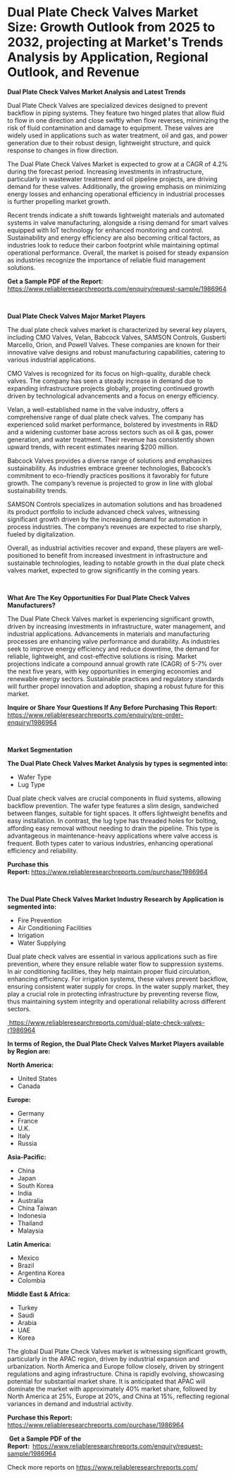 <p><h1>Dual Plate Check Valves Market Size: Growth Outlook from 2025 to 2032, projecting at Market's Trends Analysis by Application, Regional Outlook, and Revenue</h1></p><p><strong>Dual Plate Check Valves Market Analysis and Latest Trends</strong></p>
<p><p>Dual Plate Check Valves are specialized devices designed to prevent backflow in piping systems. They feature two hinged plates that allow fluid to flow in one direction and close swiftly when flow reverses, minimizing the risk of fluid contamination and damage to equipment. These valves are widely used in applications such as water treatment, oil and gas, and power generation due to their robust design, lightweight structure, and quick response to changes in flow direction.</p><p>The Dual Plate Check Valves Market is expected to grow at a CAGR of 4.2% during the forecast period. Increasing investments in infrastructure, particularly in wastewater treatment and oil pipeline projects, are driving demand for these valves. Additionally, the growing emphasis on minimizing energy losses and enhancing operational efficiency in industrial processes is further propelling market growth. </p><p>Recent trends indicate a shift towards lightweight materials and automated systems in valve manufacturing, alongside a rising demand for smart valves equipped with IoT technology for enhanced monitoring and control. Sustainability and energy efficiency are also becoming critical factors, as industries look to reduce their carbon footprint while maintaining optimal operational performance. Overall, the market is poised for steady expansion as industries recognize the importance of reliable fluid management solutions.</p></p>
<p><strong>Get a Sample PDF of the Report:&nbsp;</strong> <a href="https://www.reliableresearchreports.com/enquiry/request-sample/1986964?utm_campaign=3020&utm_medium=2&utm_source=Github&utm_content=ia&utm_term=10042025&utm_id=dual-plate-check-valves">https://www.reliableresearchreports.com/enquiry/request-sample/1986964</a></p>
<p>&nbsp;</p>
<p><strong>Dual Plate Check Valves Major Market Players</strong></p>
<p><p>The dual plate check valves market is characterized by several key players, including CMO Valves, Velan, Babcock Valves, SAMSON Controls, Gusberti Marcello, Orion, and Powell Valves. These companies are known for their innovative valve designs and robust manufacturing capabilities, catering to various industrial applications.</p><p>CMO Valves is recognized for its focus on high-quality, durable check valves. The company has seen a steady increase in demand due to expanding infrastructure projects globally, projecting continued growth driven by technological advancements and a focus on energy efficiency.</p><p>Velan, a well-established name in the valve industry, offers a comprehensive range of dual plate check valves. The company has experienced solid market performance, bolstered by investments in R&D and a widening customer base across sectors such as oil & gas, power generation, and water treatment. Their revenue has consistently shown upward trends, with recent estimates nearing $200 million.</p><p>Babcock Valves provides a diverse range of solutions and emphasizes sustainability. As industries embrace greener technologies, Babcock’s commitment to eco-friendly practices positions it favorably for future growth. The company’s revenue is projected to grow in line with global sustainability trends.</p><p>SAMSON Controls specializes in automation solutions and has broadened its product portfolio to include advanced check valves, witnessing significant growth driven by the increasing demand for automation in process industries. The company’s revenues are expected to rise sharply, fueled by digitalization.</p><p>Overall, as industrial activities recover and expand, these players are well-positioned to benefit from increased investment in infrastructure and sustainable technologies, leading to notable growth in the dual plate check valves market, expected to grow significantly in the coming years.</p></p>
<p>&nbsp;</p>
<p><strong>What Are The Key Opportunities For Dual Plate Check Valves Manufacturers?</strong></p>
<p><p>The Dual Plate Check Valves market is experiencing significant growth, driven by increasing investments in infrastructure, water management, and industrial applications. Advancements in materials and manufacturing processes are enhancing valve performance and durability. As industries seek to improve energy efficiency and reduce downtime, the demand for reliable, lightweight, and cost-effective solutions is rising. Market projections indicate a compound annual growth rate (CAGR) of 5-7% over the next five years, with key opportunities in emerging economies and renewable energy sectors. Sustainable practices and regulatory standards will further propel innovation and adoption, shaping a robust future for this market.</p></p>
<p><strong>Inquire or Share Your Questions If Any Before Purchasing This Report:</strong> <a href="https://www.reliableresearchreports.com/enquiry/pre-order-enquiry/1986964?utm_campaign=3020&utm_medium=2&utm_source=Github&utm_content=ia&utm_term=10042025&utm_id=dual-plate-check-valves">https://www.reliableresearchreports.com/enquiry/pre-order-enquiry/1986964</a></p>
<p>&nbsp;</p>
<p><strong>Market Segmentation</strong></p>
<p><strong>The Dual Plate Check Valves Market Analysis by types is segmented into:</strong></p>
<p><ul><li>Wafer Type</li><li>Lug Type</li></ul></p>
<p><p>Dual plate check valves are crucial components in fluid systems, allowing backflow prevention. The wafer type features a slim design, sandwiched between flanges, suitable for tight spaces. It offers lightweight benefits and easy installation. In contrast, the lug type has threaded holes for bolting, affording easy removal without needing to drain the pipeline. This type is advantageous in maintenance-heavy applications where valve access is frequent. Both types cater to various industries, enhancing operational efficiency and reliability.</p></p>
<p><strong>Purchase this Report:&nbsp;</strong><a href="https://www.reliableresearchreports.com/purchase/1986964?utm_campaign=3020&utm_medium=2&utm_source=Github&utm_content=ia&utm_term=10042025&utm_id=dual-plate-check-valves">https://www.reliableresearchreports.com/purchase/1986964</a></p>
<p>&nbsp;</p>
<p><strong>The Dual Plate Check Valves Market Industry Research by Application is segmented into:</strong></p>
<p><ul><li>Fire Prevention</li><li>Air Conditioning Facilities</li><li>Irrigation</li><li>Water Supplying</li></ul></p>
<p><p>Dual plate check valves are essential in various applications such as fire prevention, where they ensure reliable water flow to suppression systems. In air conditioning facilities, they help maintain proper fluid circulation, enhancing efficiency. For irrigation systems, these valves prevent backflow, ensuring consistent water supply for crops. In the water supply market, they play a crucial role in protecting infrastructure by preventing reverse flow, thus maintaining system integrity and operational reliability across different sectors.</p></p>
<p><a href="https://www.reliableresearchreports.com/dual-plate-check-valves-r1986964?utm_campaign=3020&utm_medium=2&utm_source=Github&utm_content=ia&utm_term=10042025&utm_id=dual-plate-check-valves">&nbsp;https://www.reliableresearchreports.com/dual-plate-check-valves-r1986964</a></p>
<p><strong>In terms of Region, the Dual Plate Check Valves Market Players available by Region are:</strong></p>
<p>
    <p> <strong> North America: </strong>
        <ul>
            <li>United States</li>
            <li>Canada</li>
        </ul>
        </p> 
    <p> <strong> Europe: </strong>
        <ul>
            <li>Germany</li>
            <li>France</li>
            <li>U.K.</li>
            <li>Italy</li>
            <li>Russia</li>
        </ul>
        </p> 
    <p> <strong> Asia-Pacific: </strong>
        <ul>
            <li>China</li>
            <li>Japan</li>
            <li>South Korea</li>
            <li>India</li>
            <li>Australia</li>
            <li>China Taiwan</li>
            <li>Indonesia</li>
            <li>Thailand</li>
            <li>Malaysia</li>
        </ul>
        </p> 
    <p> <strong> Latin America: </strong>
        <ul>
            <li>Mexico</li>
            <li>Brazil</li>
            <li>Argentina Korea</li>
            <li>Colombia</li>
        </ul>
        </p> 
    <p> <strong> Middle East & Africa: </strong>
        <ul>
            <li>Turkey</li>
            <li>Saudi</li>
            <li>Arabia</li>
            <li>UAE</li>
            <li>Korea</li>
        </ul>
    </p>
    </p>
<p><p>The global Dual Plate Check Valves market is witnessing significant growth, particularly in the APAC region, driven by industrial expansion and urbanization. North America and Europe follow closely, driven by stringent regulations and aging infrastructure. China is rapidly evolving, showcasing potential for substantial market share. It is anticipated that APAC will dominate the market with approximately 40% market share, followed by North America at 25%, Europe at 20%, and China at 15%, reflecting regional variances in demand and industrial activity.</p></p>
<p><strong>Purchase this Report: </strong><a href="https://www.reliableresearchreports.com/purchase/1986964?utm_campaign=3020&utm_medium=2&utm_source=Github&utm_content=ia&utm_term=10042025&utm_id=dual-plate-check-valves">https://www.reliableresearchreports.com/purchase/1986964</a></p>
<p>&nbsp;<strong>Get a Sample PDF of the Report:&nbsp;&nbsp;</strong><a href="https://www.reliableresearchreports.com/enquiry/request-sample/1986964?utm_campaign=3020&utm_medium=2&utm_source=Github&utm_content=ia&utm_term=10042025&utm_id=dual-plate-check-valves">https://www.reliableresearchreports.com/enquiry/request-sample/1986964</a></p>
<p><strong></strong></p>
<p>Check more reports on <a href="https://www.reliableresearchreports.com/?utm_campaign=3020&utm_medium=2&utm_source=Github&utm_content=ia&utm_term=10042025&utm_id=dual-plate-check-valves">https://www.reliableresearchreports.com/</a></p>